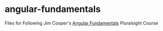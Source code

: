 # angular-fundamentals

Files for Following Jim Cooper's [Angular Fundamentals](https://app.pluralsight.com/library/courses/angular-fundamentals/) Pluralsight Course
